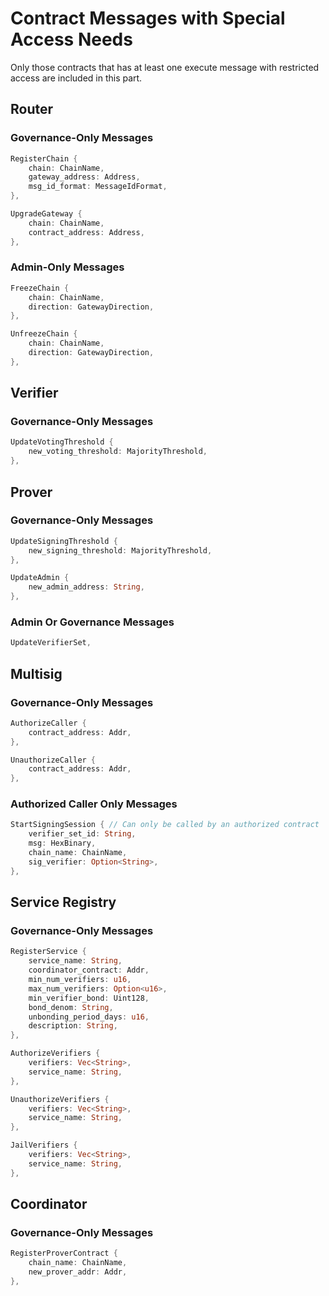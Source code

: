 # Contract Messages with Special Access Needs
Only those contracts that has at least one execute message with restricted access are included in this part.

## Router

### Governance-Only Messages
```rust
RegisterChain {
    chain: ChainName,
    gateway_address: Address,
    msg_id_format: MessageIdFormat,
},

UpgradeGateway {
    chain: ChainName,
    contract_address: Address,
},
```

### Admin-Only Messages
```rust
FreezeChain {
    chain: ChainName,
    direction: GatewayDirection,
},

UnfreezeChain {
    chain: ChainName,
    direction: GatewayDirection,
},
```


## Verifier

### Governance-Only Messages
```rust
UpdateVotingThreshold {
    new_voting_threshold: MajorityThreshold,
},
```


## Prover

### Governance-Only Messages
```rust
UpdateSigningThreshold {
    new_signing_threshold: MajorityThreshold,
},

UpdateAdmin {
    new_admin_address: String,
},
```

### Admin Or Governance Messages
```rust
UpdateVerifierSet,
```


## Multisig

### Governance-Only Messages
```rust
AuthorizeCaller {
    contract_address: Addr,
},

UnauthorizeCaller {
    contract_address: Addr,
},
```

### Authorized Caller Only Messages
```rust
StartSigningSession { // Can only be called by an authorized contract
    verifier_set_id: String,
    msg: HexBinary,
    chain_name: ChainName,
    sig_verifier: Option<String>,
},
```


## Service Registry

### Governance-Only Messages
```rust
RegisterService {
    service_name: String,
    coordinator_contract: Addr,
    min_num_verifiers: u16,
    max_num_verifiers: Option<u16>,
    min_verifier_bond: Uint128,
    bond_denom: String,
    unbonding_period_days: u16, 
    description: String,
},

AuthorizeVerifiers {
    verifiers: Vec<String>,
    service_name: String,
},

UnauthorizeVerifiers {
    verifiers: Vec<String>,
    service_name: String,
},

JailVerifiers {
    verifiers: Vec<String>,
    service_name: String,
},
```


## Coordinator

### Governance-Only Messages
```rust
RegisterProverContract {
    chain_name: ChainName,
    new_prover_addr: Addr,
},
```